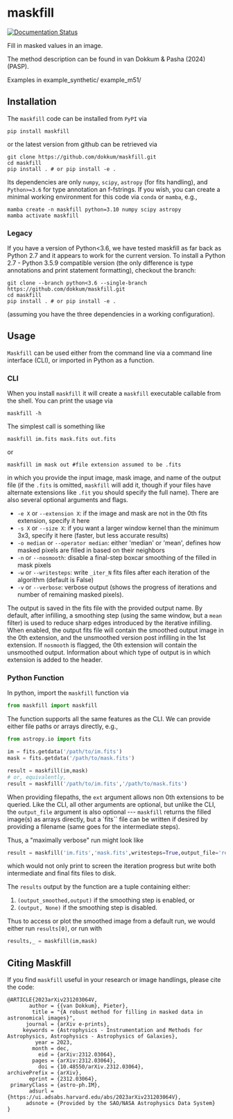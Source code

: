 # maskfill

[![Documentation Status](https://readthedocs.org/projects/maskfill/badge/?version=latest)](https://maskfill.readthedocs.io/en/latest/?badge=latest)


Fill in masked values in an image.

The method description can be found in van Dokkum & Pasha (2024) (PASP).

Examples in
 example_synthetic/
 example_m51/

## Installation 

The `maskfill` code can be installed from `PyPI` via 
```
pip install maskfill
```
or the latest version from github can be retrieved via 

```
git clone https://github.com/dokkum/maskfill.git
cd maskfill 
pip install . # or pip install -e .
```
Its dependencies are only `numpy`, `scipy`, `astropy` (for fits handling), and `Python>=3.6` for type annotation an f-fstrings. If you wish, you can create a minimal working environment for this code via `conda` or `mamba`, e.g.,  
```
mamba create -n maskfill python=3.10 numpy scipy astropy
mamba activate maskfill
```
 ### Legacy 
If you have a version of Python<3.6, we have tested maskfill as far back as Python 2.7 and it appears to work for the current version. 
To install a Python 2.7 - Python 3.5.9 compatible version (the only difference is type annotations and print statement formatting), checkout the branch:

```
git clone --branch python<3.6 --single-branch https://github.com/dokkum/maskfill.git
cd maskfill 
pip install . # or pip install -e .
```
(assuming you have the three dependencies in a working configuration).


## Usage 

`Maskfill` can be used either from the command line via a command line interface (CLI), or imported in Python as a function. 

### CLI 
When you install `maskfill` it will create a `maskfill` executable callable from the shell. You can print the usage via 
```
maskfill -h
```

The simplest call is something like 
```
maskfill im.fits mask.fits out.fits
```

or
```
maskfill im mask out #file extension assumed to be .fits
```

in which you provide the input image, mask image, and name of the output file (if the `.fits` is omitted, `maskfill` will add it, though if your files have alternate extensions like `.fit` you should specify the full name). There are also several optional arguments and flags. 

- `-e X` or `--extension X`: if the image and mask are not in the 0th fits extension, specify it here 
- `-s X` or `--size X`: if you want a larger window kernel than the minimum 3x3, specify it here (faster, but less accurate results)
- `-o median` or `--operator median`: either 'median' or 'mean', defines how masked pixels are filled in based on their neighbors
- `-n` or `--nosmooth`: disable a final-step boxcar smoothing of the filled in mask pixels
- `-w` or `--writesteps`: write `_iter_N` fits files after each iteration of the algorithm (default is False)
- `-v` or `--verbose`: verbose output (shows the progress of iterations and number of remaining masked pixels).

The output is saved in the fits file with the provided output name. By default, after infilling, a smoothing step (using the same window, but a `mean` filter) is used to reduce sharp edges introduced by the iterative infilling. When enabled, the output fits file will contain the smoothed output image in the 0th extension, and the unsmoothed version post infilling in the 1st extension. If `nosmooth` is flagged, the 0th extension will contain the unsmoothed output. Information about which type of output is in which extension is added to the header. 

### Python Function 

In python, import the `maskfill` function via 
```python
from maskfill import maskfill
```
The function supports all the same features as the CLI. We can provide either file paths or arrays directly, e.g., 
```python
from astropy.io import fits 

im = fits.getdata('/path/to/im.fits')
mask = fits.getdata('/path/to/mask.fits')

result = maskfill(im,mask)
# or, equivalently, 
result = maskfill('/path/to/im.fits','/path/to/mask.fits')
```
When providing filepaths, the `ext` argument allows non 0th extensions to be queried. Like the CLI, all other arguments are optional, but unlike the CLI, the `output_file` argument is also optional --- `maskfill` returns the filled image(s) as arrays directly, but a `fits`` file can be written if desired by providing a filename (same goes for the intermediate steps). 

Thus, a "maximally verbose" run might look like 
```python
result = maskfill('im.fits','mask.fits',writesteps=True,output_file='res.fits',verbose=True)
```
which would not only print to screen the iteration progress but write both intermediate and final fits files to disk. 

The `results` output by the function are a tuple containing either: 

1. `(output_smoothed,output)` if the smoothing step is enabled, or 
2. `(output, None)` if the smoothing step is disabled. 

Thus to access or plot the smoothed image from a default run, we would either run `results[0]`, or run with 

```python
results,_ = maskfill(im,mask)
```

## Citing Maskfill 

If you find `maskfill` useful in your research or image handlings, please cite the code: 

```
@ARTICLE{2023arXiv231203064V,
       author = {{van Dokkum}, Pieter},
        title = "{A robust method for filling in masked data in astronomical images}",
      journal = {arXiv e-prints},
     keywords = {Astrophysics - Instrumentation and Methods for Astrophysics, Astrophysics - Astrophysics of Galaxies},
         year = 2023,
        month = dec,
          eid = {arXiv:2312.03064},
        pages = {arXiv:2312.03064},
          doi = {10.48550/arXiv.2312.03064},
archivePrefix = {arXiv},
       eprint = {2312.03064},
 primaryClass = {astro-ph.IM},
       adsurl = {https://ui.adsabs.harvard.edu/abs/2023arXiv231203064V},
      adsnote = {Provided by the SAO/NASA Astrophysics Data System}
}
```